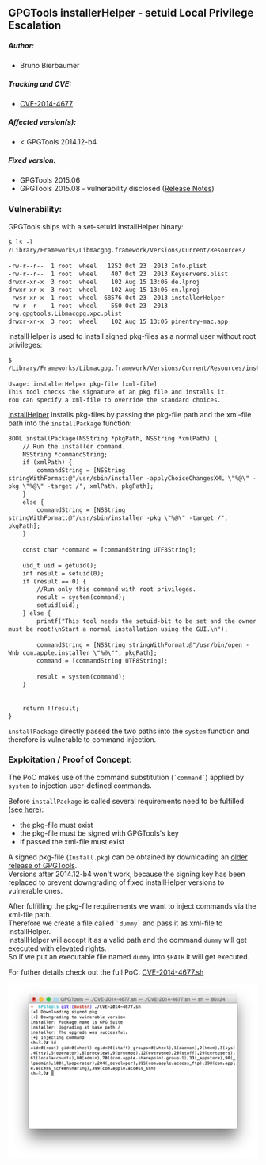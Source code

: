 ## GPGTools installerHelper - setuid Local Privilege Escalation

##### Author:
* Bruno Bierbaumer

##### Tracking and CVE:
* [CVE-2014-4677](http://www.cve.mitre.org/cgi-bin/cvename.cgi?name=2014-4677)

##### Affected version(s):
* < GPGTools 2014.12-b4

##### Fixed version:
* GPGTools 2015.06
* GPGTools 2015.08 - vulnerability disclosed ([Release Notes](https://gpgtools.org/releases/gpgsuite/2015.08/release-notes.html)) 

### Vulnerability:
GPGTools ships with a set-setuid installHelper binary:

```
$ ls -l /Library/Frameworks/Libmacgpg.framework/Versions/Current/Resources/

-rw-r--r--  1 root  wheel   1252 Oct 23  2013 Info.plist
-rw-r--r--  1 root  wheel    407 Oct 23  2013 Keyservers.plist
drwxr-xr-x  3 root  wheel    102 Aug 15 13:06 de.lproj
drwxr-xr-x  3 root  wheel    102 Aug 15 13:06 en.lproj
-rwsr-xr-x  1 root  wheel  68576 Oct 23  2013 installerHelper
-rw-r--r--  1 root  wheel    550 Oct 23  2013 org.gpgtools.Libmacgpg.xpc.plist
drwxr-xr-x  3 root  wheel    102 Aug 15 13:06 pinentry-mac.app
```

installHelper is used to install signed pkg-files as a normal user without root privileges:
```
$ /Library/Frameworks/Libmacgpg.framework/Versions/Current/Resources/installerHelper

Usage: installerHelper pkg-file [xml-file]
This tool checks the signature of an pkg file and installs it.
You can specify a xml-file to override the standard choices.
```

[installHelper](https://github.com/GPGTools/Libmacgpg/blob/246bbc62841847e591bc80c5926834c481bb96bb/installerHelper/main.m) installs pkg-files by passing 
the pkg-file path and the xml-file path into the ``installPackage`` function:
```objc
BOOL installPackage(NSString *pkgPath, NSString *xmlPath) {
	// Run the installer command.
	NSString *commandString;
	if (xmlPath) {
		commandString = [NSString stringWithFormat:@"/usr/sbin/installer -applyChoiceChangesXML \"%@\" -pkg \"%@\" -target /", xmlPath, pkgPath];
	}
	else {
		commandString = [NSString stringWithFormat:@"/usr/sbin/installer -pkg \"%@\" -target /", pkgPath];
	}
	
	const char *command = [commandString UTF8String];
	
	uid_t uid = getuid();
	int result = setuid(0);
	if (result == 0) {
		//Run only this command with root privileges.
		result = system(command);
		setuid(uid);
	} else {
		printf("This tool needs the setuid-bit to be set and the owner must be root!\nStart a normal installation using the GUI.\n");
		
		commandString = [NSString stringWithFormat:@"/usr/bin/open -Wnb com.apple.installer \"%@\"", pkgPath];
		command = [commandString UTF8String];
		
		result = system(command);
	}
	
	
	return !!result;
}
```
``installPackage`` directly passed the two paths into the ``system`` function and therefore is vulnerable to command injection.

### Exploitation / Proof of Concept:

The PoC makes use of the command substitution (`` `command` ``) applied by ``system`` to injection user-defined commands.

Before ``installPackage`` is called several  requirements need to be fulfilled ([see here](https://github.com/GPGTools/Libmacgpg/blob/246bbc62841847e591bc80c5926834c481bb96bb/installerHelper/main.m#L13-L48)):
* the pkg-file must exist
* the pkg-file must be signed with GPGTools's key
* if passed the xml-file must exist

A signed pkg-file (``Install.pkg``) can be obtained by downloading an [older release of GPGTools](./GPG%20Suite%20-%202013.10.22.dmg).   
Versions after 2014.12-b4 won't work, because the signing key has been replaced to prevent downgrading of fixed installHelper versions to vulnerable ones. 

After fulfilling the pkg-file requirements we want to inject commands via the xml-file path.   
Therefore we create a  file called `` `dummy` `` and pass it as xml-file to installHelper.  
installHelper will accept it as a valid path and the command ``dummy`` will get executed with elevated rights.  
So if we put an executable file named ``dummy`` into ``$PATH`` it will get executed.

For futher details check out the full PoC: [CVE-2014-4677.sh](./CVE-2014-4677.sh)

![CVE-2014-4677-PoC](./images/CVE-2014-4677.png)

